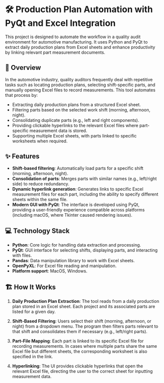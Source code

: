 # 🛠️ Production Plan Automation with PyQt and Excel Integration

This project is designed to automate the workflow in a quality audit environment for automotive manufacturing. It uses Python and PyQt to extract daily production plans from Excel sheets and enhance productivity by linking relevant part measurement documents. 

## 🚗 Overview

In the automotive industry, quality auditors frequently deal with repetitive tasks such as locating production plans, selecting shift-specific parts, and manually opening Excel files to record measurements. This tool automates that process by:
- Extracting daily production plans from a structured Excel sheet.
- Filtering parts based on the selected work shift (morning, afternoon, night).
- Consolidating duplicate parts (e.g., left and right components).
- Providing clickable hyperlinks to the relevant Excel files where part-specific measurement data is stored.
- Supporting multiple Excel sheets, with parts linked to specific worksheets when required.

## ✨ Features

- **Shift-based filtering**: Automatically load parts for a specific shift (morning, afternoon, night).
- **Consolidation of parts**: Merges parts with similar names (e.g., left/right side) to reduce redundancy.
- **Dynamic hyperlink generation**: Generates links to specific Excel measurement files for each part, including the ability to specify different sheets within the same file.
- **Modern GUI with PyQt**: The interface is developed using PyQt, providing a user-friendly experience compatible across platforms (including macOS, where Tkinter caused rendering issues).

## 💻 Technology Stack

- **Python**: Core logic for handling data extraction and processing.
- **PyQt**: GUI interface for selecting shifts, displaying parts, and interacting with files.
- **Pandas**: Data manipulation library to work with Excel sheets.
- **OpenPyXL**: For Excel file reading and manipulation.
- **Platform support**: MacOS, Windows.

## 🏗️ How It Works

1. **Daily Production Plan Extraction**: 
   The tool reads from a daily production plan stored in an Excel sheet. Each project and its associated parts are listed for a given day.
   
2. **Shift-Based Filtering**:
   Users select their shift (morning, afternoon, or night) from a dropdown menu. The program then filters parts relevant to that shift and consolidates them if necessary (e.g., left/right parts).
   
3. **Part-File Mapping**:
   Each part is linked to its specific Excel file for recording measurements. In cases where multiple parts share the same Excel file but different sheets, the corresponding worksheet is also specified in the link.

4. **Hyperlinking**:
   The UI provides clickable hyperlinks that open the relevant Excel file, directing the user to the correct sheet for inputting measurement data.


